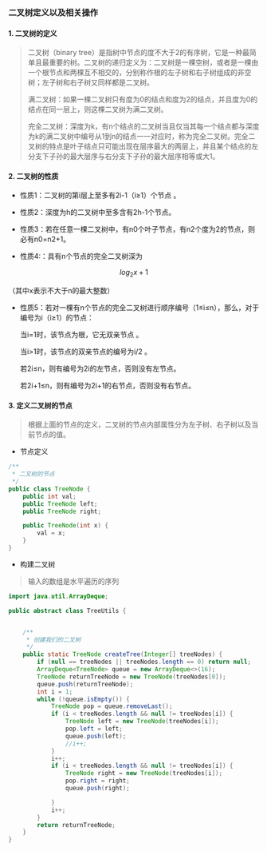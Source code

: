 ### 二叉树定义以及相关操作

#### 1. 二叉树的定义

> 二叉树（binary tree）是指树中节点的度不大于2的有序树，它是一种最简单且最重要的树。二叉树的递归定义为：二叉树是一棵空树，或者是一棵由一个根节点和两棵互不相交的，分别称作根的左子树和右子树组成的非空树；左子树和右子树又同样都是二叉树。
>
> 满二叉树：如果一棵二叉树只有度为0的结点和度为2的结点，并且度为0的结点在同一层上，则这棵二叉树为满二叉树。
>
> 完全二叉树：深度为k，有n个结点的二叉树当且仅当其每一个结点都与深度为k的满二叉树中编号从1到n的结点一一对应时，称为完全二叉树。完全二叉树的特点是叶子结点只可能出现在层序最大的两层上，并且某个结点的左分支下子孙的最大层序与右分支下子孙的最大层序相等或大1。

#### 2. 二叉树的性质

* 性质1：二叉树的第i层上至多有2i-1（i≥1）个节点 。

* 性质2：深度为h的二叉树中至多含有2h-1个节点。

* 性质3：若在任意一棵二叉树中，有n0个叶子节点，有n2个度为2的节点，则必有n0=n2+1。

* 性质4:：具有n个节点的完全二叉树深为

$$
log_2x+1
$$

（其中x表示不大于n的最大整数）

* 性质5：若对一棵有n个节点的完全二叉树进行顺序编号（1≤i≤n），那么，对于编号为i（i≥1）的节点：

  当i=1时，该节点为根，它无双亲节点 。

  当i>1时，该节点的双亲节点的编号为i/2 。

  若2i≤n，则有编号为2i的左节点，否则没有左节点。

  若2i+1≤n，则有编号为2i+1的右节点，否则没有右节点。

#### 3. 定义二叉树的节点

> 根据上面的节点的定义，二叉树的节点内部属性分为左子树、右子树以及当前节点的值。

* 节点定义

```java
/**
 * 二叉树的节点
 */
public class TreeNode {
    public int val;
    public TreeNode left;
    public TreeNode right;

    public TreeNode(int x) {
        val = x;
    }
}
```

* 构建二叉树

> 输入的数组是水平遍历的序列

```java
import java.util.ArrayDeque;

public abstract class TreeUtils {


    /**
     * 创建我们的二叉树
     */
    public static TreeNode createTree(Integer[] treeNodes) {
        if (null == treeNodes || treeNodes.length == 0) return null;
        ArrayDeque<TreeNode> queue = new ArrayDeque<>(16);
        TreeNode returnTreeNode = new TreeNode(treeNodes[0]);
        queue.push(returnTreeNode);
        int i = 1;
        while (!queue.isEmpty()) {
            TreeNode pop = queue.removeLast();
            if (i < treeNodes.length && null != treeNodes[i]) {
                TreeNode left = new TreeNode(treeNodes[i]);
                pop.left = left;
                queue.push(left);
                //i++;
            }
            i++;
            if (i < treeNodes.length && null != treeNodes[i]) {
                TreeNode right = new TreeNode(treeNodes[i]);
                pop.right = right;
                queue.push(right);

            }
            i++;
        }
        return returnTreeNode;
    }
}
```

